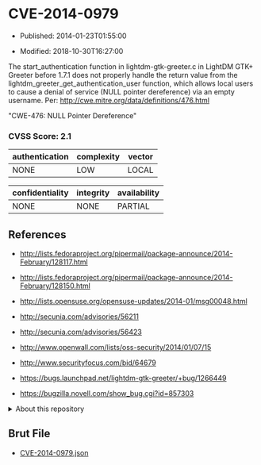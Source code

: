 # CVE-2014-0979

- Published: 2014-01-23T01:55:00

- Modified: 2018-10-30T16:27:00

The start_authentication function in lightdm-gtk-greeter.c in LightDM GTK+ Greeter before 1.7.1 does not properly handle the return value from the lightdm_greeter_get_authentication_user function, which allows local users to cause a denial of service (NULL pointer dereference) via an empty username. Per: http://cwe.mitre.org/data/definitions/476.html

"CWE-476: NULL Pointer Dereference"

### CVSS Score: **2.1**

| authentication | complexity | vector |
| --- | --- | --- |
| NONE | LOW | LOCAL |

| confidentiality | integrity | availability |
| --- | --- | --- |
| NONE | NONE | PARTIAL |

## References

* http://lists.fedoraproject.org/pipermail/package-announce/2014-February/128117.html

* http://lists.fedoraproject.org/pipermail/package-announce/2014-February/128150.html

* http://lists.opensuse.org/opensuse-updates/2014-01/msg00048.html

* http://secunia.com/advisories/56211

* http://secunia.com/advisories/56423

* http://www.openwall.com/lists/oss-security/2014/01/07/15

* http://www.securityfocus.com/bid/64679

* https://bugs.launchpad.net/lightdm-gtk-greeter/+bug/1266449

* https://bugzilla.novell.com/show_bug.cgi?id=857303

<details>
<summary>About this repository</summary> 

  This repository is part of the project [Live Hack CVE](https://github.com/Live-Hack-CVE). Main website can be found [www.live-hack.org](https://www.live-hack.org) 
  
  Made by [Sn0wAlice](https://github.com/Sn0wAlice) for the people that care about security and need to have a feed of the latest CVEs. Hope you enjoy it, don't forget to star the repo and follow me on [Twitter](https://twitter.com/Sn0wAlice) and [Github](https://github.com/Sn0wAlice). And that is my [personnal website](https://www.alice-snow.me/)

  - [Home Page](https://github.com/Live-Hack-CVE)
  - [Framework](https://github.com/Live-Hack-CVE/cve-framework)
  - [CVE database](https://github.com/Live-Hack-CVE/full_database)
  - [Changelog](https://github.com/Live-Hack-CVE/Changelog)
</details>

## Brut File

* [CVE-2014-0979.json](https://raw.githubusercontent.com/Live-Hack-CVE/full_database/main/cves/2014/CVE-2014-0979.json)

